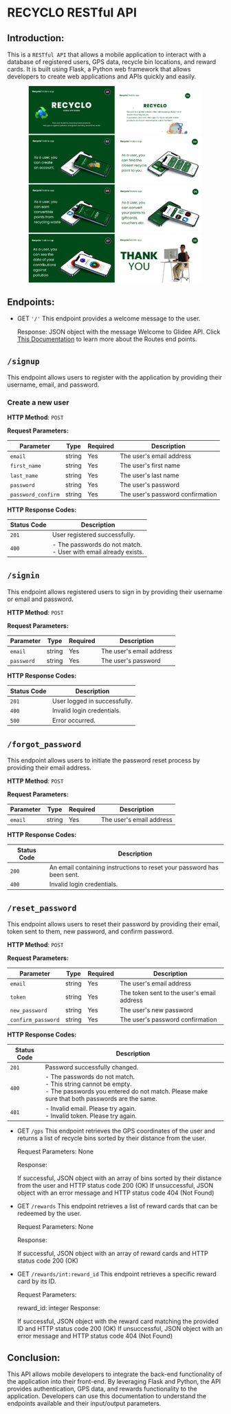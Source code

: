 
# RECYCLO RESTful API

## Introduction:

This is a `RESTful API` that allows a mobile application to interact with a database of registered users, GPS data, recycle bin locations, and reward cards. It is built using Flask, a Python web framework that allows developers to create web applications and APIs quickly and easily.

<p align="center">
<img src="static/RECYCLO LOGO 1.png" alt="Recyclo logo 1" width="200"/>
<img src="static/RECYCLO LOGO 2.png" alt="Recyclo logo 2" width="200"/>
<img src="static/RECYCLO LOGO 3.png" alt="Recyclo logo 3" width="200"/>
<img src="static/RECYCLO LOGO 4.png" alt="Recyclo logo 4" width="200"/>
<img src="static/RECYCLO LOGO 5.png" alt="Recyclo logo 5" width="200"/>
<img src="static/RECYCLO LOGO 6.png" alt="Recyclo logo 6" width="200"/>
<img src="static/RECYCLO LOGO 7.png" alt="Recyclo logo 7" width="200"/>
<img src="static/RECYCLO LOGO 8.png" alt="Recyclo logo 8" width="200"/>
</p>


## Endpoints:

- GET `'/'`
    This endpoint provides a welcome message to the user.

    Response: JSON object with the message Welcome to Glidee API. Click <a href="https://github.com/Damieee/Recyclo/blob/main/Documentation.md">This Documentation</a> to learn more about the Routes end points.


## `/signup`

This endpoint allows users to register with the application by providing their username, email, and password.

### Create a new user

**HTTP Method**: `POST`

**Request Parameters:**

| Parameter | Type   | Required | Description                      |
|-----------|--------|----------|----------------------------------|
| `email`        | string | Yes      | The user's email address              |
| `first_name`   | string | Yes      | The user's first name                 |
| `last_name`    | string | Yes      | The user's last name                  |
| `password`     | string | Yes      | The user's password                   |
| `password_confirm` | string | Yes | The user's password confirmation |

**HTTP Response Codes:**

| Status Code | Description                       |
|-------------|-----------------------------------|
| `201`           | User registered successfully.             |
| `400`           | - The passwords do not match.<br/>- User with email already exists. |

## `/signin`

This endpoint allows registered users to sign in by providing their username or email and password.

**HTTP Method**: `POST`

**Request Parameters:**

| Parameter | Type   | Required | Description                          |
|-----------|--------|----------|--------------------------------------|
| `email`        | string | Yes      | The user's email address                  |
| `password`     | string | Yes      | The user's password                       |

**HTTP Response Codes:**

| Status Code | Description                       |
|-------------|-----------------------------------|
| `201`           | User logged in successfully.             |
| `400`           | Invalid login credentials.          |
| `500`           | Error occurred.                     |

## `/forgot_password`

This endpoint allows users to initiate the password reset process by providing their email address.

**HTTP Method**: `POST`

**Request Parameters:**

| Parameter | Type   | Required | Description                          |
|-----------|--------|----------|--------------------------------------|
| `email`        | string | Yes      | The user's email address                  |

**HTTP Response Codes:**

| Status Code | Description                       |
|-------------|-----------------------------------|
| `200`           | An email containing instructions to reset your password has been sent. |
| `400`           | Invalid login credentials.          |

## `/reset_password`

This endpoint allows users to reset their password by providing their email, token sent to them, new password, and confirm password.

**HTTP Method**: `POST`

**Request Parameters:**

| Parameter | Type   | Required | Description                          |
|-----------|--------|----------|--------------------------------------|
| `email`        | string | Yes      | The user's email address                  |
| `token`        | string | Yes      | The token sent to the user's email address |
| `new_password` | string | Yes      | The user's new password                  |
| `confirm_password` | string | Yes | The user's password confirmation |

**HTTP Response Codes:**

| Status Code | Description                       |
|-------------|-----------------------------------|
| `201`           | Password successfully changed.            |
| `400`           | - The passwords do not match.<br/>- This string cannot be empty.<br/>- The passwords you entered do not match. Please make sure that both passwords are the same. |
| `401`           | - Invalid email. Please try again.<br/>- Invalid token. Please try again. |


- GET `/gps`
    This endpoint retrieves the GPS coordinates of the user and returns a list of recycle bins sorted by their distance from the user.

    Request Parameters: None

    Response:

    If successful, JSON object with an array of bins sorted by their distance from the user and HTTP status code 200 (OK)
    If unsuccessful, JSON object with an error message and HTTP status code 404 (Not Found)

- GET `/rewards`
    This endpoint retrieves a list of reward cards that can be redeemed by the user.

    Request Parameters: None

    Response:

    If successful, JSON object with an array of reward cards and HTTP status code 200 (OK)

- GET `/rewards/int:reward_id`
    This endpoint retrieves a specific reward card by its ID.

    Request Parameters:

    reward_id: integer
    Response:

    If successful, JSON object with the reward card matching the provided ID and HTTP status code 200 (OK)
    If unsuccessful, JSON object with an error message and HTTP status code 404 (Not Found)

## Conclusion:

This API allows mobile developers to integrate the back-end functionality of the application into their front-end. By leveraging Flask and Python, the API provides authentication, GPS data, and rewards functionality to the application. Developers can use this documentation to understand the endpoints available and their input/output parameters.